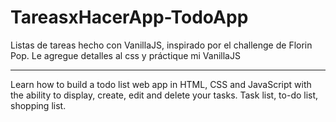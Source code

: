 # TareasxHacerApp-TodoApp
Listas de tareas hecho con VanillaJS, inspirado por el challenge de Florin Pop. Le agregue detalles al css y práctique mi VanillaJS


-----------------------

Learn how to build a todo list web app in HTML, CSS and JavaScript with the ability to display, create, edit and delete your tasks. Task list, to-do list, shopping list.
